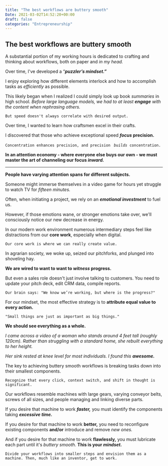 ```yaml
---
title: "The best workflows are buttery smooth"
Date: 2021-03-02T14:52:20+00:00
draft: false
categories: "Entrepreneurship"
---
```

## The best workflows are buttery smooth

A substantial portion of my working hours is dedicated to crafting and thinking about workflows, both on paper and *in my head.*

Over time, I've developed a “***puzzler’s mindset.”***

I enjoy exploring how different elements interlock and how to accomplish tasks as *efficiently* as possible.

This likely began when I realized I could simply look up book *summaries* in high school. *Before large language models, we had to at least **engage** with the content when rephrasing others.*

`But speed doesn't always correlate with desired output.`

Over time, I wanted to learn how craftsmen excel in their crafts.

I discovered that those who achieve exceptional speed ***focus* precision.**

`Concentration enhances precision, and precision ` *`builds `*`concentration.`

**In an attention economy - where everyone else buys our own - we must master the art of channeling our focus *inward.***

---

**People have varying attention spans for different subjects.**

Someone might immerse themselves in a video game for hours yet struggle to watch TV for *fifteen minutes.*

Often, when initiating a project, we rely on an ***emotional investment*** to fuel us.

However, if those emotions wane, or stronger emotions take over, we'll consciously notice our new decrease in energy.

In our modern work environment numerous intermediary steps feel like distractions from our **core work**, especially when digital.

`Our core work is where we can really create value.`

In agrarian society, we woke up, seized our pitchforks, and plunged into shoveling hay.

**We are wired to want to want to *witness* progress.**

But even a sales role doesn't just involve talking to customers. You need to update your pitch deck, edit CRM data, compile reports.

`Our brain says: "We know we’re working, but where is the progress?"`

For our mindset, the most effective strategy is to **attribute equal value to every action.**

`"Small things are just as important as big things."`

**We should see everything as a whole.**

*I came across a video of a woman who stands around 4 feet tall (roughly 120cm). Rather than struggling with a standard home, she rebuilt everything to her height.*

*Her sink rested at knee level for most individuals. I found this **awesome.***

The key to achieving buttery smooth workflows is breaking tasks down into their smallest components.

`Recognize that every click, context switch, and shift in thought is significant.`

Our workflows resemble machines with large gears, varying conveyor belts, screws of all sizes, and people managing and linking diverse parts.

If you desire that machine to work ***faster,*** you must identify the components taking ***excessive time.***

If you desire for that machine to work **better,** you need to reconfigure existing components **and/or** introduce and remove *new ones.*

And if you desire for that machine to work **flawlessly,** you must lubricate each part until it's *buttery smooth.* **This is your *mindset.***

`Divide your workflows into smaller steps and envision them as a machine. Then, much like an inventor, get to work.`
